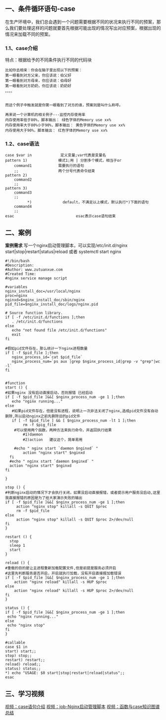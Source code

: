## 一、条件循环语句-case

在生产环境中，我们总会遇到一个问题需要根据不同的状况来执行不同的预案，那么我们要处理这样的问题就要首先根据可能出现的情况写出对应预案，根据出现的情况来加载不同的预案。

### 1.1、case介绍

特点：根据给予的不同条件执行不同的代码块

```
比如你去相亲：你会在脑子里出现以下的预案：
第一眼看到对方父亲，你应该说：伯父好
第一眼看到对方母亲，你应该说：伯母好
第一眼看到对方奶奶，你应该说：奶奶好
。。。。


而这个例子中触发就是你第一眼看到了对方的谁，预案则是叫什么称呼。

再来说一个计算机的相关例子---监控内存使用率
内存使用率低于80%，脚本输出： 绿色字体的Memory use xx%
内存使用率大于80%小于90%，脚本输出： 黄色字体的Memory use xx%
内存使用大于90%，脚本输出： 红色字体的Memory use xx%
```

### 1.2、case语法

```
case $var in             定义变量;var代表是变量名
pattern 1)              模式1;用 | 分割多个模式，相当于or
    command1            需要执行的语句
    ;;                  两个分号代表命令结束
pattern 2)
    command2
    ;;
pattern 3)
    command3
    ;;
		  *)              default，不满足以上模式，默认执行*)下面的语句
    command4
    ;;
esac							esac表示case语句结束
```

## 二、案例

**案例需求**
写一个nginx启动管理脚本，可以实现/etc/init.d/nginx start|stop|restart|status|reload
或者
systemctl start nginx

```
#!/bin/bash
#Description: 
#Author: www.zutuanxue.com
#Created Time: 
#nginx service manage script

#variables
nginx_install_doc=/usr/local/nginx
proc=nginx
nginxd=$nginx_install_doc/sbin/nginx
pid_file=$nginx_install_doc/logs/nginx.pid

# Source function library.
if [ -f /etc/init.d/functions ];then
   . /etc/init.d/functions
else
   echo "not found file /etc/init.d/functions"
   exit
fi

#假如pid文件存在，那么统计一下nginx进程数量
if [ -f $pid_file ];then
   nginx_process_id=`cat $pid_file` 
   nginx_process_num=`ps aux |grep $nginx_process_id|grep -v "grep"|wc -l`
fi


#function
start () {
#如果nginx 没有启动直接启动，否则报错 已经启动
if [ -f $pid_file ]&&[ $nginx_process_num -ge 1 ];then
   echo "nginx running..."
else
   #如果pid文件存在，但是没有进程，说明上一次非法关闭了nginx,造成pid文件没有自动删除,所以启动nginx之前先删除旧的pid文件
   if [ -f $pid_file ] && [ $nginx_process_num -lt 1 ];then
        rm -f $pig_file
	#可以使用两个函数，两种方法来执行命令，并返回执行结果
        #1)daemon
        #2)action   建议这个，简单易用
        
	#echo " nginx start `daemon $nginxd` "
        action "nginx start" $nginxd
  fi
  #echo " nginx start `daemon $nginxd` "
  action "nginx start" $nginxd
fi

}

stop () {
#判断nginx启动的情况下才会执行关闭，如果没启动直接报错，或者提示用户服务没启动,这里我直接报错的原因是为了给大家演示失败的输出
if [ -f $pid_file ]&&[ $nginx_process_num -ge 1 ];then
     action "nginx stop" killall -s QUIT $proc
     rm -f $pid_file
else
     action "nginx stop" killall -s QUIT $proc 2>/dev/null
fi
}

restart () {
  stop
  sleep 1
  start
}

reload () {
#重载的目的是让主进程重新加载配置文件,但是前提是服务必须开启
#这里先判断服务是否开启，开启就执行加载，没有开启直接报加载错误
if [ -f $pid_file ]&&[ $nginx_process_num -ge 1 ];then
    action "nginx reload" killall -s HUP $proc
else
    action "nginx reload" killall -s HUP $proc 2>/dev/null
fi
}

status () {
if [ -f $pid_file ]&&[ $nginx_process_num -ge 1 ];then
 echo "nginx running..."
else
 echo "nginx stop"
fi 
}

#callable
case $1 in 
start) start;;
stop) stop;;
restart) restart;;
reload) reload;;
status) status;;
*) echo "USAGE: $0 start|stop|restart|reload|status";;
esac
```

## 三、学习视频

[视频：case语句介绍](https://www.bilibili.com/video/BV1Tf4y1v7E2?p=71)
[视频：job-Nginx启动管理脚本](https://www.bilibili.com/video/BV1Tf4y1v7E2?p=72)
[视频：函数与case知识图谱总结](https://www.bilibili.com/video/BV1Tf4y1v7E2?p=73)
